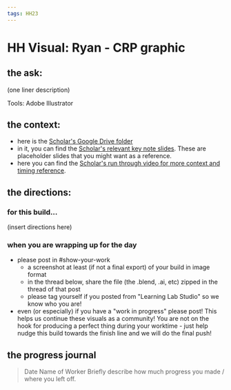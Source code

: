 ```yaml
---
tags: HH23
---
```


# HH Visual: Ryan - CRP graphic
## the ask:
(one liner description)

Tools: Adobe Illustrator



## the context:
* here is the [Scholar's Google Drive folder](https://drive.google.com/drive/folders/1bcwSDwGAlmPZ2MnElvalhrh6b6O2lo6U)
* in it, you can find the [Scholar's relevant key note slides](https://drive.google.com/drive/folders/1ALQE62uqv09r7RBbvy_a4e3oFAU8_d7v). These are placeholder slides that you might want as a reference.
* here you can find the [Scholar's run through video for more context and timing reference](https://drive.google.com/file/d/1ktKuxNfyr3b-zoRkF2Ir-a4_65p5aCJ3/view?usp=sharing).


## the directions:
### for this build...
(insert directions here)

### when you are wrapping up for the day
* please post in #show-your-work
    * a screenshot at least (if not a final export) of your build in image format
    * in the thread below, share the file (the .blend, .ai, etc) zipped in the thread of that post
    * please tag yourself if you posted from "Learning Lab Studio" so we know who you are!
* even (or especially) if you have a "work in progress" please post! This helps us continue these visuals as a community! You are not on the hook for producing a perfect thing during your worktime - just help nudge this build towards the finish line and we will do the final push!


## the progress journal
> Date
> Name of Worker
> Briefly describe how much progress you made / where you left off.
